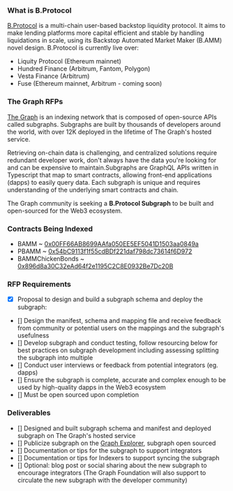 ### What is B.Protocol
[B.Protocol](https://app.bprotocol.org/) is a multi-chain user-based backstop liquidity protocol. It aims to make lending platforms more capital efficient and stable by handling liquidations in scale, using its Backstop Automated Market Maker (B.AMM) novel design. 
B.Protocol is currently live over:
- Liquity Protocol (Ethereum mainnet)
- Hundred Finance (Arbitrum, Fantom, Polygon)
- Vesta Finance (Arbitrum)
- Fuse (Ethereum mainnet, Arbitrum - coming soon)

### The Graph RFPs
[The Graph](https://thegraph.com/explorer) is an indexing network that is composed of open-source APIs called subgraphs. Subgraphs are built by thousands of developers around the world, with over 12K deployed in the lifetime of The Graph's hosted service. 

Retrieving on-chain data is challenging, and centralized solutions require redundant developer work, don't always have the data you're looking for and can be expensive to maintain.Subgraphs are GraphQL APIs written in Typescript that map to smart contracts, allowing front-end applications (dapps) to easily query data. Each subgraph is unique and requires understanding of the underlying smart contracts and chain. 

The Graph community is seeking a **B.Protocol Subgraph** to be built and open-sourced for the Web3 ecosystem.

### Contracts Being Indexed
- BAMM ~ [0x00FF66AB8699AAfa050EE5EF5041D1503aa0849a](https://etherscan.io/address/0x00FF66AB8699AAfa050EE5EF5041D1503aa0849a)
- PBAMM ~ [0x54bC9113f1f55cdBDf221daf798dc73614f6D972](https://etherscan.io/address/0x54bC9113f1f55cdBDf221daf798dc73614f6D972)
- BAMMChickenBonds ~ [0x896d8a30C32eAd64f2e1195C2C8E0932Be7Dc20B](https://etherscan.io/address/0x896d8a30C32eAd64f2e1195C2C8E0932Be7Dc20B)

### RFP Requirements
- [x] Proposal to design and build a subgraph schema and deploy the subgraph:
- [] Design the manifest, schema and mapping file and receive feedback from community or potential users on the mappings and the subgraph's usefulness
- [] Develop subgraph and conduct testing, follow resourcing below for best practices on subgraph development including assessing splitting the subgraph into multiple
- [] Conduct user interviews or feedback from potential integrators (eg. dapps)
- [] Ensure the subgraph is complete, accurate and complex enough to be used by high-quality dapps in the Web3 ecosystem
- [] Must be open sourced upon completion

### Deliverables
- [] Designed and built subgraph schema and manifest and deployed subgraph on The Graph's hosted service
- [] Publicize subgraph on the [Graph Explorer](https://thegraph.com/explorer), subgraph open sourced
- [] Documentation or tips for the subgraph to support integrators
- [] Documentation or tips for Indexers to support syncing the subgraph
- [] Optional: blog post or social sharing about the new subgraph to encourage integrators (The Graph Foundation will also support to circulate the new subgraph with the developer community)